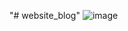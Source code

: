 "# website_blog" 
![image](https://github.com/buiviet666/website_blog/assets/81136969/b4353707-edf4-4ec3-847d-18d45cb26b12)
